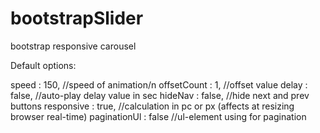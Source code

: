 bootstrapSlider
===============

bootstrap responsive carousel

Default options:

speed : 150,          //speed of animation/n
offsetCount : 1,      //offset value
delay : false,        //auto-play delay value in sec
hideNav : false,      //hide next and prev buttons
responsive : true,    //calculation in pc or px (affects at resizing browser real-time)
paginationUl : false  //ul-element using for pagination
